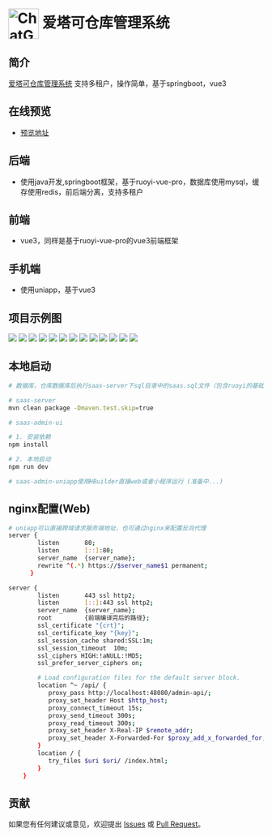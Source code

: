 # <img src="https://aitake-saas-qiniu.sciotech.cn/b9b4dba4e0bee4975c075b82280cb7ff276cad8155ae58c7ee3bd238c674eee3.png" width="60px" align="center" alt="ChatGPT-TalkieAI icon"> 爱塔可仓库管理系统

## 简介
[爱塔可仓库管理系统](https://github.com/maioria/aitake-saas) 支持多租户，操作简单，基于springboot，vue3

## 在线预览

- [预览地址](https://aitake-saas-admin.sciotech.cn/)


## 后端
- 使用java开发,springboot框架，基于ruoyi-vue-pro，数据库使用mysql，缓存使用redis，前后端分离，支持多租户
## 前端
- vue3，同样是基于ruoyi-vue-pro的vue3前端框架
## 手机端
- 使用uniapp，基于vue3

## 项目示例图
![](https://aitake-saas-qiniu.sciotech.cn/demo/login.jpg)
![](https://aitake-saas-qiniu.sciotech.cn/demo/home-black.jpg)
![](https://aitake-saas-qiniu.sciotech.cn/demo/home-white.jpg)
![](https://aitake-saas-qiniu.sciotech.cn/demo/category-edit.jpg)
![](https://aitake-saas-qiniu.sciotech.cn/demo/warehouse.jpg)
![](https://aitake-saas-qiniu.sciotech.cn/demo/stock-add.jpg)
![](https://aitake-saas-qiniu.sciotech.cn/demo/stock-outbound.jpg)
![](https://aitake-saas-qiniu.sciotech.cn/demo/stock-record.jpg)
![](https://aitake-saas-qiniu.sciotech.cn/demo/app-login.jpg)
![](https://aitake-saas-qiniu.sciotech.cn/demo/app-stock.jpg)
![](https://aitake-saas-qiniu.sciotech.cn/demo/app-category-create.jpg)
![](https://aitake-saas-qiniu.sciotech.cn/demo/app-category-execute.jpg)
![](https://aitake-saas-qiniu.sciotech.cn/demo/app-spec-execute.jpg)

## 本地启动
```bash
# 数据库，仓库数据库后执行saas-server下sql目录中的saas.sql文件（包含ruoyi的基础sql与爱塔可的建表sql）

# saas-server
mvn clean package -Dmaven.test.skip=true

# saas-admin-ui

# 1. 安装依赖
npm install

# 2. 本地启动
npm run dev

# saas-admin-uniapp使用HBuilder直接web或者小程序运行 (准备中...)

```

## nginx配置(Web)
```bash
# uniapp可以直接跨域请求服务端地址，也可通过nginx来配置反向代理
server {
        listen       80;
        listen       [::]:80;
        server_name  {server_name};
        rewrite ^(.*) https://$server_name$1 permanent;
      }

server {
        listen       443 ssl http2;
        listen       [::]:443 ssl http2;
        server_name  {server_name};
        root         {前端编译完后的路径};
        ssl_certificate "{crt}";
        ssl_certificate_key "{key}";
        ssl_session_cache shared:SSL:1m;
        ssl_session_timeout  10m;
        ssl_ciphers HIGH:!aNULL:!MD5;
        ssl_prefer_server_ciphers on;

        # Load configuration files for the default server block.
        location ^~ /api/ {
           proxy_pass http://localhost:48080/admin-api/;
           proxy_set_header Host $http_host;
           proxy_connect_timeout 15s;
           proxy_send_timeout 300s;
           proxy_read_timeout 300s;
           proxy_set_header X-Real-IP $remote_addr;
           proxy_set_header X-Forwarded-For $proxy_add_x_forwarded_for;
        }
        location / {
           try_files $uri $uri/ /index.html;
        }
    }
```

## 贡献
如果您有任何建议或意见，欢迎提出 [Issues](https://github.com/maioria/aitake-saas/issues) 或 [ Pull Request](https://github.com/maioria/aitake-saas/pulls)。
